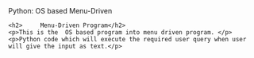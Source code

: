<!DOCTYPE html>
<html lang="en" dir="ltr">
  <head>
    <meta charset="utf-8">
    
  </head>
  <body>
    <head>
      Python: OS based Menu-Driven
    </head>
  
    <h2>     Menu-Driven Program</h2>
    <p>This is the  OS based program into menu driven program. </p> 
    <p>Python code which will execute the required user query when user will give the input as text.</p>
 
 
 
 
 
  </body>
</html>
